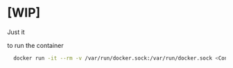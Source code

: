 # [WIP]
Just it


to run the container
```bash
  docker run -it --rm -v /var/run/docker.sock:/var/run/docker.sock <Container Name>
```

